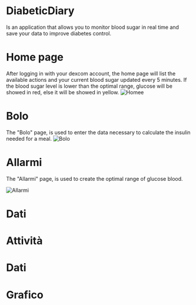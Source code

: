 # DiabeticDiary

Is an application that allows you to monitor blood sugar in real time and save your data to improve diabetes control.

# Home page

After logging in with your dexcom account, the home page will list the available actions and your current blood sugar updated every 5 minutes. If the blood sugar level is lower than the optimal range, glucose will be showed in red, else it will be showed in yellow.
![Homee](https://github.com/gianfra097/DiabeticDiary/assets/82977399/b8032aa7-2edc-4f5c-afc2-a59ff118df21)


# Bolo

The "Bolo" page, is used to enter the data necessary to calculate the insulin needed for a meal.
![Bolo](https://github.com/gianfra097/DiabeticDiary/assets/82977399/5edf81f6-cae8-4e07-a4fa-2829ba5a2de0)


# Allarmi

The "Allarmi" page, is used to create the optimal range of glucose blood.

![Allarmi](https://github.com/gianfra097/DiabeticDiary/assets/82977399/9ff53e37-1955-418d-9de3-4223b6a0cd42)

# Dati

# Attività

# Dati

# Grafico

